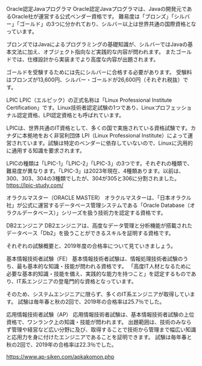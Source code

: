 Oracle認定Javaプログラマ
Oracle認定Javaプログラマは、Javaの開発元であるOracle社が運営する公式ベンダー資格です。
難易度は「ブロンズ」「シルバー」「ゴールド」の3つに分かれており、シルバー以上は世界共通の国際資格となっています。

ブロンズではJavaによるプログラミングの基礎知識が、シルバーではJavaの基本文法に加え、オブジェクト指向など実践的な内容が問われます。
またゴールドでは、仕様設計から実装までより高度な内容が出題されます。

ゴールドを受験するためには先にシルバーに合格する必要があります。
受験料はブロンズが13,600円、シルバー・ゴールドが26,600円（それぞれ税抜）です。


LPIC
LPIC（エルピック）の正式名称は「Linux Professional Institute Certification」です。Linux技術者認定試験の1つであり、Linuxプロフェッショナル認定資格、LPI認定資格とも呼ばれています。

LPICは、世界共通のIT資格として、多くの国で実施されている資格試験です。カナダに本拠地をおく非営利団体 LPI（Linux Professional Institute）によって運営されています。試験は特定のベンダーに依存していないので、Linuxに汎用的に通用する知識を要求されます。

LPICの種類は「LPIC-1」「LPIC-2」「LPIC-3」の3つです。それぞれの種類で、難易度が異なります。「LPIC-3」は2023年現在、4種類あります。以前は、300、303、304の3種類でしたが、304が305と306に分割されました。　
https://lpic-study.com/


オラクルマスター（ORACLE MASTER）
オラクルマスターは、「日本オラクル社」が公式に運営するデータベース管理システムである「Oracle Database（オラクルデータベース）」シリーズを扱う技術力を認定する資格です。

DB2エンジニア
DB2エンジニアは、高度なデータ管理と分析機能が搭載されたデータベース「Db2」を扱うことができるスキルを証明する資格です。


それぞれの試験概要と、2019年度の合格率について見ていきましょう。

基本情報技術者試験（FE）
基本情報技術者試験は、情報処理技術者試験のうち、最も基本的な知識・技能が問われる資格です。
「高度IT人材となるために必要な基本的知識・技能を備え、実践的な能力を持つこと」を認定するものであり、IT系エンジニアの登竜門的な資格となっています。

そのため、システムエンジニアに限らず、多くのIT系エンジニアが取得しています。
試験は毎年春と秋の2回で、2019年の合格率は25.7％でした。



応用情報技術者試験（AP）
応用情報技術者試験は、基本情報技術者試験の上位資格で、ワンランク上の知識・技能が問われます。
出題範囲は、技術のみならず管理や経営など広い分野に及び、取得することで技術から管理まで幅広い知識と応用力を身に付けたエンジニアであることを証明できます。
試験は毎年春と秋の2回で、2019年の合格率は22.3％でした。

https://www.ap-siken.com/apkakomon.php